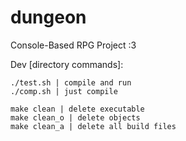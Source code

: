 # dungeon
Console-Based RPG Project :3

Dev [directory commands]:
```
./test.sh | compile and run
./comp.sh | just compile

make clean | delete executable
make clean_o | delete objects
make clean_a | delete all build files
```
